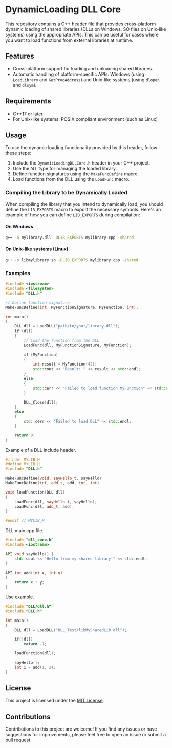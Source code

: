# DynamicLoading DLL Core

This repository contains a C++ header file that provides cross-platform dynamic loading of shared libraries (DLLs on Windows, SO files on Unix-like systems) using the appropriate APIs. This can be useful for cases where you want to load functions from external libraries at runtime.

## Features

- Cross-platform support for loading and unloading shared libraries.
- Automatic handling of platform-specific APIs: Windows (using `LoadLibrary` and `GetProcAddress`) and Unix-like systems (using `dlopen` and `dlsym`).

## Requirements

- C++17 or later
- For Unix-like systems: POSIX compliant environment (such as Linux)

## Usage

To use the dynamic loading functionality provided by this header, follow these steps:

1. Include the `DynamicLoadingDLLCore.h` header in your C++ project.
2. Use the `DLL` type for managing the loaded library.
3. Define function signatures using the `MakeFuncDefine` macro.
4. Load functions from the DLL using the `LoadFunc` macro.

### Compiling the Library to be Dynamically Loaded

When compiling the library that you intend to dynamically load, you should define the `LIB_EXPORTS` macro to export the necessary symbols. Here's an example of how you can define `LIB_EXPORTS` during compilation:

#### On Windows
```bash
g++ -o mylibrary.dll -DLIB_EXPORTS mylibrary.cpp -shared
```

#### On Unix-like systems (Linux)
```bash
g++ -o libmylibrary.so -DLIB_EXPORTS mylibrary.cpp -shared
```

### Examples

```cpp
#include <iostream>
#include <filesystem>
#include "DLL.h"

// Define function signature
MakeFuncDefine(int, MyFunctionSignature, MyFunction, int);

int main()
{
    DLL dll = LoadDLL("path/to/your/library.dll");
    if (dll)
    {
        // Load the function from the DLL
        LoadFunc(dll, MyFunctionSignature, MyFunction);

        if (MyFunction)
        {
            int result = MyFunction(42);
            std::cout << "Result: " << result << std::endl;
        }
        else
        {
            std::cerr << "Failed to load function MyFunction" << std::endl;
        }

        DLL_Close(dll);
    }
    else
    {
        std::cerr << "Failed to load DLL" << std::endl;
    }

    return 0;
}
```

Example of a DLL include header.
```cpp
#ifndef MYLIB_H
#define MYLIB_H
#include "DLL.h"

MakeFuncDefine(void, sayHello_t, sayHello)
MakeFuncDefine(int, add_t, add, int, int)

void loadFunction(DLL dll)
{
    LoadFunc(dll, sayHello_t, sayHello);
    LoadFunc(dll, add_t, add);
}

#endif // MYLIB_H
```

DLL main cpp file.
```cpp
#include "dll_core.h"
#include <iostream>

API void sayHello() {
    std::cout << "Hello from my shared library!" << std::endl;
}

API int add(int x, int y)
{
    return x + y;
}
```

Use example.
```cpp
#include "DLL/dll.h"
#include "DLL.h"

int main()
{
    DLL dll = LoadDLL("DLL_Test/libMySharedLib.dll");

    if(!dll)
        return -1;

    loadFunction(dll);

    sayHello();
    int i = add(1, 2);
}
```

## License

This project is licensed under the [MIT License](LICENSE).

## Contributions

Contributions to this project are welcome! If you find any issues or have suggestions for improvements, please feel free to open an issue or submit a pull request.
